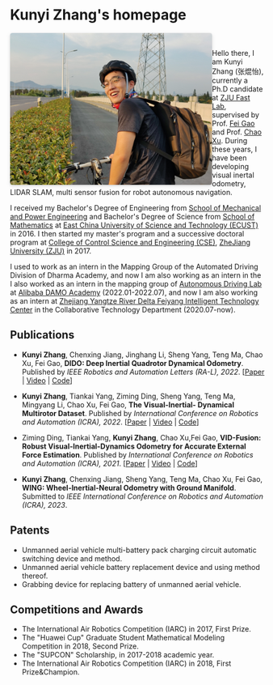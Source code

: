 # Kunyi Zhang's homepage

<!-- <img align="left" src="./kunyizhang.JPG" width = "400" height = "300"/> -->
<img 
     align="left"
     style="border-radius: 0.3125em; box-shadow: 0 2px 4px 0 rgba(34,36,38,.12),0 2px 10px 0 rgba(34,36,38,.08);" 
     src="./kunyizhang.JPG" 
     width = "400" 
     height = "300" 
     alt = "[kunyizhang@zju.edu.cn]"/>
<br>
<!-- <div style="color:white; border-bottom: 1px solid #d9d9d9;">
  [kunyizhang@zju.edu.cn]
</div> -->

Hello there, I am Kunyi Zhang (张焜怡), currently a Ph.D candidate at [ZJU Fast Lab](http://www.kivact.com/), supervised by Prof. [Fei Gao](https://ustfei.com/) and Prof. [Chao Xu](https://person.zju.edu.cn/xu). 
During these years, I have been developing visual inertal odometry, LIDAR SLAM, multi sensor fusion for robot autonomous navigation. 

I received my Bachelor's Degree of Engineering from [School of Mechanical and Power Engineering](https://mech.ecust.edu.cn/) and Bachelor's Degree of Science from [School of Mathematics](https://math.ecust.edu.cn/) at [East China University of Science and Technology (ECUST)](https://www.ecust.edu.cn/main.htm) in 2016.
I then started my master's program and a successive doctoral program at [College of Control Science and Engineering (CSE)](http://www.cse.zju.edu.cn/), [ZheJiang University (ZJU)](https://www.zju.edu.cn/english/) in 2017. 


I used to work as an intern in the Mapping Group of the Automated Driving Division of Dharma Academy, and now I am also working as an intern in the
I also worked as an intern in the mapping group of  [Autonomous Driving Lab](https://damo.alibaba.com/labs/intelligent-transportation/?lang=en) at
[Alibaba DAMO Academy](https://damo.alibaba.com/) (2022.01-2022.07), and now I am also working as an intern at [Zhejiang Yangtze River Delta Feiyang Intelligent Technology Center](http://iie.zju.edu.cn/) in the Collaborative Technology Department (2020.07-now).

## Publications
* __Kunyi Zhang__, Chenxing Jiang, Jinghang Li, Sheng Yang, Teng Ma, Chao Xu, Fei Gao, __DIDO: Deep Inertial Quadrotor Dynamical Odometry__. Published by _IEEE Robotics and Automation Letters (RA-L), 2022_.
[[Paper](https://ieeexplore.ieee.org/document/9817624) |
[Video](https://www.bilibili.com/video/BV1dU4y1Z773?spm_id_from=333.999.0.0) |
[Code](https://github.com/zhangkunyi/DIDO/)]


* __Kunyi Zhang__, Tiankai Yang, Ziming Ding, Sheng Yang, Teng Ma, Mingyang Li, Chao Xu, Fei Gao, __The Visual-Inertial- Dynamical Multirotor Dataset__. Published by _International Conference on Robotics and Automation (ICRA), 2022_. 
[[Paper](https://ieeexplore.ieee.org/document/9811956) | 
[Video](https://www.bilibili.com/video/BV1s54y1a7x2?spm_id_from=333.999.0.0&vd_source=d7b481ad934521dd1e529c999b807535) | 
[Code](https://github.com/ZJU-FAST-Lab/VID-Dataset)]

* Ziming Ding, Tiankai Yang, __Kunyi Zhang__, Chao Xu,Fei Gao, __VID-Fusion: Robust Visual-Inertial-Dynamics Odometry for Accurate External Force Estimation__.
Published by _International Conference on Robotics and Automation (ICRA), 2021_. 
[[Paper](https://ieeexplore.ieee.org/document/9560898) |
[Video](https://www.bilibili.com/video/BV1aZ4y1V7NF?spm_id_from=333.999.0.0&vd_source=d7b481ad934521dd1e529c999b807535) |
[Code](https://github.com/ZJU-FAST-Lab/VID-Fusion)]

*	__Kunyi Zhang__, Chenxing Jiang, Sheng Yang, Teng Ma, Chao Xu, Fei Gao, __WING: Wheel-Inertial-Neural Odometry with Ground Manifold__. 
Submitted to _IEEE International Conference on Robotics and Automation (ICRA), 2023_.


## Patents
* Unmanned aerial vehicle multi-battery pack charging circuit automatic switching device and method.
* Unmanned aerial vehicle battery replacement device and using method thereof.
* Grabbing device for replacing battery of unmanned aerial vehicle.


## Competitions and Awards
* The International Air Robotics Competition (IARC) in 2017, First Prize.
* The "Huawei Cup" Graduate Student Mathematical Modeling Competition in 2018, Second Prize.
* The "SUPCON" Scholarship, in 2017-2018 academic year.
* The International Air Robotics Competition (IARC) in 2018, First Prize&Champion.
